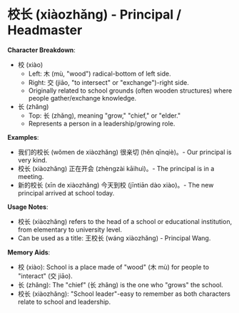 # **校长 (xiàozhǎng) - Principal / Headmaster**

**Character Breakdown**:  
- 校 (xiào)
  - Left: 木 (mù, "wood") radical-bottom of left side.
  - Right: 交 (jiāo, "to intersect" or "exchange")-right side.
  - Originally related to school grounds (often wooden structures) where people gather/exchange knowledge.  
- 长 (zhǎng)
  - Top: 长 (zhǎng), meaning "grow," "chief," or "elder."
  - Represents a person in a leadership/growing role.

**Examples**:  
- 我们的校长 (wǒmen de xiàozhǎng) 很亲切 (hěn qīnqiè)。- Our principal is very kind.  
- 校长 (xiàozhǎng) 正在开会 (zhèngzài kāihuì)。- The principal is in a meeting.  
- 新的校长 (xīn de xiàozhǎng) 今天到校 (jīntiān dào xiào)。- The new principal arrived at school today.

**Usage Notes**:  
- 校长 (xiàozhǎng) refers to the head of a school or educational institution, from elementary to university level.  
- Can be used as a title: 王校长 (wáng xiàozhǎng) - Principal Wang.

**Memory Aids**:  
- 校 (xiào): School is a place made of "wood" (木 mù) for people to "interact" (交 jiāo).  
- 长 (zhǎng): The "chief" (长 zhǎng) is the one who "grows" the school.  
- 校长 (xiàozhǎng): "School leader"-easy to remember as both characters relate to school and leadership.